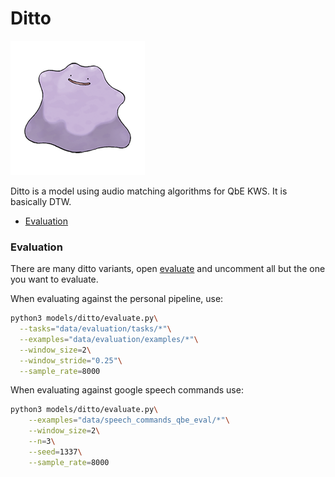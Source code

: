 # Ditto

![ditto](ditto/ditto.png)
 
Ditto is a model using audio matching algorithms for QbE KWS. It is basically DTW.


- [Evaluation](#evaluation)

### Evaluation


There are many ditto variants, open [evaluate](../../models/ditto/evaluate.py) and uncomment all but the one you want 
to evaluate.

When evaluating against the personal pipeline, use:

```bash
python3 models/ditto/evaluate.py\
  --tasks="data/evaluation/tasks/*"\
  --examples="data/evaluation/examples/*"\
  --window_size=2\
  --window_stride="0.25"\
  --sample_rate=8000
```

When evaluating against google speech commands use:

```bash 
python3 models/ditto/evaluate.py\
    --examples="data/speech_commands_qbe_eval/*"\
    --window_size=2\
    --n=3\
    --seed=1337\
    --sample_rate=8000
```